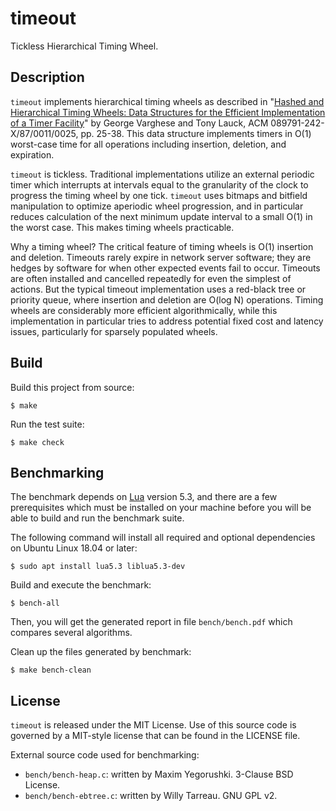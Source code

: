 # timeout

Tickless Hierarchical Timing Wheel.

## Description

`timeout` implements hierarchical timing wheels as described in
"[Hashed and Hierarchical Timing Wheels: Data Structures for the Efficient Implementation of a Timer Facility](http://www.cs.columbia.edu/~nahum/w6998/papers/ton97-timing-wheels.pdf)"
by George Varghese and Tony Lauck, ACM 089791-242-X/87/0011/0025, pp. 25-38.
This data structure implements timers in O(1) worst-case time for all
operations including insertion, deletion, and expiration.

`timeout` is tickless. Traditional implementations utilize an external
periodic timer which interrupts at intervals equal to the granularity of the
clock to progress the timing wheel by one tick. `timeout` uses bitmaps and
bitfield manipulation to optimize aperiodic wheel progression, and in
particular reduces calculation of the next minimum update interval to
a small O(1) in the worst case. This makes timing wheels practicable.

Why a timing wheel? The critical feature of timing wheels is O(1)
insertion and deletion. Timeouts rarely expire in network server software;
they are hedges by software for when other expected events fail to occur.
Timeouts are often installed and cancelled repeatedly for even the simplest
of actions. But the typical timeout implementation uses a red-black tree or
priority queue, where insertion and deletion are O(log N) operations.
Timing wheels are considerably more efficient algorithmically, while this
implementation in particular tries to address potential fixed cost and
latency issues, particularly for sparsely populated wheels.

## Build

Build this project from source:
```shell
$ make
```

Run the test suite:
```shell
$ make check
```

## Benchmarking

The benchmark depends on [Lua](https://www.lua.org/) version 5.3, and there
are a few prerequisites which must be installed on your machine before you will
be able to build and run the benchmark suite.

The following command will install all required and optional dependencies on
Ubuntu Linux 18.04 or later:
```shell
$ sudo apt install lua5.3 liblua5.3-dev
```

Build and execute the benchmark:
```shell
$ bench-all
```

Then, you will get the generated report in file `bench/bench.pdf` which compares
several algorithms.

Clean up the files generated by benchmark:
```shell
$ make bench-clean
```

## License

`timeout` is released under the MIT License. Use of this source code is
governed by a MIT-style license that can be found in the LICENSE file.

External source code used for benchmarking:
- `bench/bench-heap.c`: written by Maxim Yegorushki. 3-Clause BSD License.
- `bench/bench-ebtree.c`: written by Willy Tarreau. GNU GPL v2.
